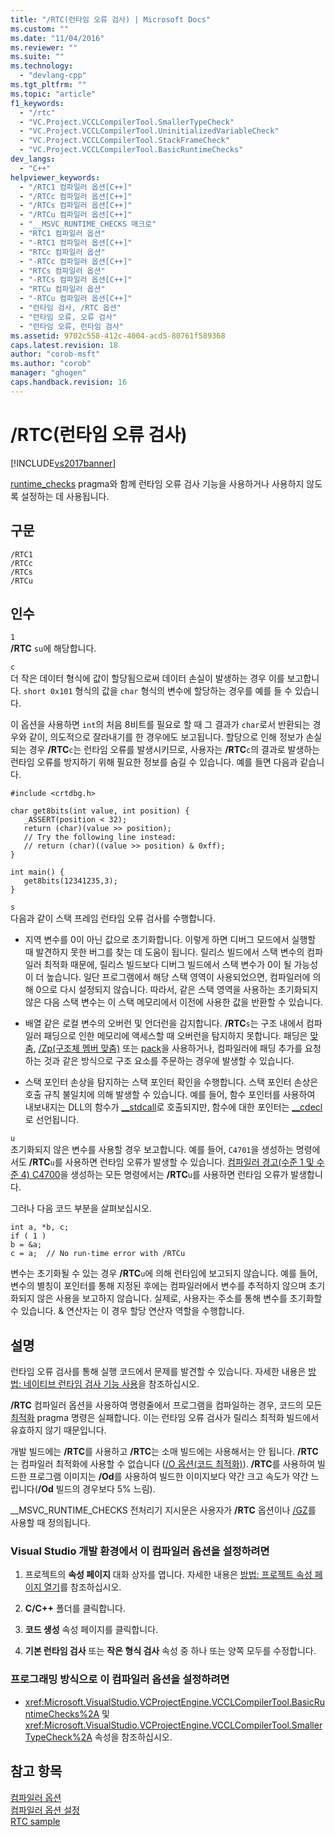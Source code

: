 ```yaml
---
title: "/RTC(런타임 오류 검사) | Microsoft Docs"
ms.custom: ""
ms.date: "11/04/2016"
ms.reviewer: ""
ms.suite: ""
ms.technology: 
  - "devlang-cpp"
ms.tgt_pltfrm: ""
ms.topic: "article"
f1_keywords: 
  - "/rtc"
  - "VC.Project.VCCLCompilerTool.SmallerTypeCheck"
  - "VC.Project.VCCLCompilerTool.UninitializedVariableCheck"
  - "VC.Project.VCCLCompilerTool.StackFrameCheck"
  - "VC.Project.VCCLCompilerTool.BasicRuntimeChecks"
dev_langs: 
  - "C++"
helpviewer_keywords: 
  - "/RTC1 컴파일러 옵션[C++]"
  - "/RTCc 컴파일러 옵션[C++]"
  - "/RTCs 컴파일러 옵션[C++]"
  - "/RTCu 컴파일러 옵션[C++]"
  - "__MSVC_RUNTIME_CHECKS 매크로"
  - "RTC1 컴파일러 옵션"
  - "-RTC1 컴파일러 옵션[C++]"
  - "RTCc 컴파일러 옵션"
  - "-RTCc 컴파일러 옵션[C++]"
  - "RTCs 컴파일러 옵션"
  - "-RTCs 컴파일러 옵션[C++]"
  - "RTCu 컴파일러 옵션"
  - "-RTCu 컴파일러 옵션[C++]"
  - "런타임 검사, /RTC 옵션"
  - "런타임 오류, 오류 검사"
  - "런타임 오류, 런타임 검사"
ms.assetid: 9702c558-412c-4004-acd5-80761f589368
caps.latest.revision: 18
author: "corob-msft"
ms.author: "corob"
manager: "ghogen"
caps.handback.revision: 16
---
```

# /RTC(런타임 오류 검사)
[!INCLUDE[vs2017banner](../../assembler/inline/includes/vs2017banner.md)]

[runtime\_checks](../../preprocessor/runtime-checks.md) pragma와 함께 런타임 오류 검사 기능을 사용하거나 사용하지 않도록 설정하는 데 사용됩니다.  
  
## 구문  
  
```  
/RTC1  
/RTCc  
/RTCs  
/RTCu  
```  
  
## 인수  
 `1`  
 **\/RTC** `su`에 해당합니다.  
  
 `c`  
 더 작은 데이터 형식에 값이 할당됨으로써 데이터 손실이 발생하는 경우 이를 보고합니다.  `short 0x101` 형식의 값을 `char` 형식의 변수에 할당하는 경우를 예를 들 수 있습니다.  
  
 이 옵션을 사용하면 `int`의 처음 8비트를 필요로 할 때 그 결과가 `char`로서 반환되는 경우와 같이, 의도적으로 잘라내기를 한 경우에도 보고됩니다.  할당으로 인해 정보가 손실되는 경우 **\/RTC**`c`는 런타임 오류를 발생시키므로, 사용자는 **\/RTC**`c`의 결과로 발생하는 런타임 오류를 방지하기 위해 필요한 정보를 숨길 수 있습니다.  예를 들면 다음과 같습니다.  
  
```  
#include <crtdbg.h>  
  
char get8bits(int value, int position) {  
   _ASSERT(position < 32);  
   return (char)(value >> position);  
   // Try the following line instead:  
   // return (char)((value >> position) & 0xff);  
}  
  
int main() {  
   get8bits(12341235,3);  
}  
```  
  
 `s`  
 다음과 같이 스택 프레임 런타임 오류 검사를 수행합니다.  
  
-   지역 변수를 0이 아닌 값으로 초기화합니다.  이렇게 하면 디버그 모드에서 실행할 때 발견하지 못한 버그를 찾는 데 도움이 됩니다.  릴리스 빌드에서 스택 변수의 컴파일러 최적화 때문에, 릴리스 빌드보다 디버그 빌드에서 스택 변수가 0이 될 가능성이 더 높습니다.  일단 프로그램에서 해당 스택 영역이 사용되었으면, 컴파일러에 의해 0으로 다시 설정되지 않습니다.  따라서, 같은 스택 영역을 사용하는 초기화되지 않은 다음 스택 변수는 이 스택 메모리에서 이전에 사용한 값을 반환할 수 있습니다.  
  
-   배열 같은 로컬 변수의 오버런 및 언더런을 감지합니다.  **\/RTC**`s`는 구조 내에서 컴파일러 패딩으로 인한 메모리에 액세스할 때 오버런을 탐지하지 못합니다.  패딩은 [맞춤](../../cpp/align-cpp.md), [\/Zp\(구조체 멤버 맞춤\)](../../build/reference/zp-struct-member-alignment.md) 또는 [pack](../../preprocessor/pack.md)을 사용하거나, 컴파일러에 패딩 추가를 요청하는 것과 같은 방식으로 구조 요소를 주문하는 경우에 발생할 수 있습니다.  
  
-   스택 포인터 손상을 탐지하는 스택 포인터 확인을 수행합니다.  스택 포인터 손상은 호출 규칙 불일치에 의해 발생할 수 있습니다.  예를 들어, 함수 포인터를 사용하여 내보내지는 DLL의 함수가 [\_\_stdcall](../../cpp/stdcall.md)로 호출되지만, 함수에 대한 포인터는 [\_\_cdecl](../../cpp/cdecl.md)로 선언됩니다.  
  
 `u`  
 초기화되지 않은 변수를 사용할 경우 보고합니다.  예를 들어, `C4701`을 생성하는 명령에서도 **\/RTC**`u`를 사용하면 런타임 오류가 발생할 수 있습니다.  [컴파일러 경고\(수준 1 및 수준 4\) C4700](../../error-messages/compiler-warnings/compiler-warning-level-1-and-level-4-c4700.md)을 생성하는 모든 명령에서는 **\/RTC**`u`를 사용하면 런타임 오류가 발생합니다.  
  
 그러나 다음 코드 부분을 살펴보십시오.  
  
```  
int a, *b, c;  
if ( 1 )  
b = &a;  
c = a;  // No run-time error with /RTCu  
```  
  
 변수는 초기화될 수 있는 경우 **\/RTC**`u`에 의해 런타임에 보고되지 않습니다.  예를 들어, 변수의 별칭이 포인터를 통해 지정된 후에는 컴파일러에서 변수를 추적하지 않으며 초기화되지 않은 사용을 보고하지 않습니다.  실제로, 사용자는 주소를 통해 변수를 초기화할 수 있습니다.  & 연산자는 이 경우 할당 연산자 역할을 수행합니다.  
  
## 설명  
 런타임 오류 검사를 통해 실행 코드에서 문제를 발견할 수 있습니다. 자세한 내용은 [방법: 네이티브 런타임 검사 기능 사용](../Topic/How%20to:%20Use%20Native%20Run-Time%20Checks.md)을 참조하십시오.  
  
 **\/RTC** 컴파일러 옵션을 사용하여 명령줄에서 프로그램을 컴파일하는 경우, 코드의 모든 [최적화](../../preprocessor/optimize.md) pragma 명령은 실패합니다.  이는 런타임 오류 검사가 릴리스 최적화 빌드에서 유효하지 않기 때문입니다.  
  
 개발 빌드에는 **\/RTC**를 사용하고 **\/RTC**는 소매 빌드에는 사용해서는 안 됩니다.  **\/RTC**는 컴파일러 최적화에 사용할 수 없습니다 \([\/O 옵션\(코드 최적화\)](../../build/reference/o-options-optimize-code.md)\).  **\/RTC**를 사용하여 빌드한 프로그램 이미지는 **\/Od**를 사용하여 빌드한 이미지보다 약간 크고 속도가 약간 느립니다\(**\/Od** 빌드의 경우보다 5% 느림\).  
  
 \_\_MSVC\_RUNTIME\_CHECKS 전처리기 지시문은 사용자가 **\/RTC** 옵션이나 [\/GZ](../../build/reference/gz-enable-stack-frame-run-time-error-checking.md)를 사용할 때 정의됩니다.  
  
### Visual Studio 개발 환경에서 이 컴파일러 옵션을 설정하려면  
  
1.  프로젝트의 **속성 페이지** 대화 상자를 엽니다.  자세한 내용은 [방법: 프로젝트 속성 페이지 열기](../../misc/how-to-open-project-property-pages.md)를 참조하십시오.  
  
2.  **C\/C\+\+** 폴더를 클릭합니다.  
  
3.  **코드 생성** 속성 페이지를 클릭합니다.  
  
4.  **기본 런타임 검사** 또는 **작은 형식 검사** 속성 중 하나 또는 양쪽 모두를 수정합니다.  
  
### 프로그래밍 방식으로 이 컴파일러 옵션을 설정하려면  
  
-   <xref:Microsoft.VisualStudio.VCProjectEngine.VCCLCompilerTool.BasicRuntimeChecks%2A> 및 <xref:Microsoft.VisualStudio.VCProjectEngine.VCCLCompilerTool.SmallerTypeCheck%2A> 속성을 참조하십시오.  
  
## 참고 항목  
 [컴파일러 옵션](../../build/reference/compiler-options.md)   
 [컴파일러 옵션 설정](../../build/reference/setting-compiler-options.md)   
 [RTC sample](http://msdn.microsoft.com/ko-kr/b3415b09-f6fd-43dc-8c02-9a910bc2574e)